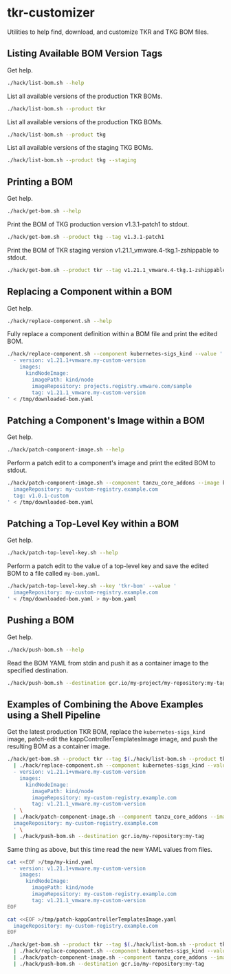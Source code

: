 # tkr-customizer

Utilities to help find, download, and customize TKR and TKG BOM files.

## Listing Available BOM Version Tags

Get help.

```bash
./hack/list-bom.sh --help
```

List all available versions of the production TKR BOMs.

```bash
./hack/list-bom.sh --product tkr
```

List all available versions of the production TKG BOMs.

```bash
./hack/list-bom.sh --product tkg
```

List all available versions of the staging TKG BOMs.

```bash
./hack/list-bom.sh --product tkg --staging
```

## Printing a BOM

Get help.

```bash
./hack/get-bom.sh --help
```

Print the BOM of TKG production version v1.3.1-patch1 to stdout.

```bash
./hack/get-bom.sh --product tkg --tag v1.3.1-patch1
```

Print the BOM of TKR staging version v1.21.1_vmware.4-tkg.1-zshippable to stdout.

```bash
./hack/get-bom.sh --product tkr --tag v1.21.1_vmware.4-tkg.1-zshippable --staging
```

## Replacing a Component within a BOM

Get help.

```bash
./hack/replace-component.sh --help
```

Fully replace a component definition within a BOM file and print the edited BOM.

```bash
./hack/replace-component.sh --component kubernetes-sigs_kind --value '
  - version: v1.21.1+vmware.my-custom-version
    images:
      kindNodeImage:
        imagePath: kind/node
        imageRepository: projects.registry.vmware.com/sample
        tag: v1.21.1_vmware.my-custom-version
' < /tmp/downloaded-bom.yaml
```

## Patching a Component's Image within a BOM

Get help.

```bash
./hack/patch-component-image.sh --help
```

Perform a patch edit to a component's image and print the edited BOM to stdout.

```bash
./hack/patch-component-image.sh --component tanzu_core_addons --image kappControllerTemplatesImage --value '
  imageRepository: my-custom-registry.example.com
  tag: v1.0.1-custom
' < /tmp/downloaded-bom.yaml
```

## Patching a Top-Level Key within a BOM

Get help.

```bash
./hack/patch-top-level-key.sh --help
```

Perform a patch edit to the value of a top-level key and save the edited BOM to a file called `my-bom.yaml`.

```bash
./hack/patch-top-level-key.sh --key 'tkr-bom' --value '
  imageRepository: my-custom-registry.example.com
' < /tmp/downloaded-bom.yaml > my-bom.yaml
```

## Pushing a BOM

Get help.

```bash
./hack/push-bom.sh --help
```

Read the BOM YAML from stdin and push it as a container image to the specified destination.

```bash
./hack/push-bom.sh --destination gcr.io/my-project/my-repository:my-tag < /tmp/my-bom.yaml
```

## Examples of Combining the Above Examples using a Shell Pipeline

Get the latest production TKR BOM,
replace the `kubernetes-sigs_kind` image,
patch-edit the kappControllerTemplatesImage image,
and push the resulting BOM as a container image.

```bash
./hack/get-bom.sh --product tkr --tag $(./hack/list-bom.sh --product tkr | tail -1) \
  | ./hack/replace-component.sh --component kubernetes-sigs_kind --value '
  - version: v1.21.1+vmware.my-custom-version
    images:
      kindNodeImage:
        imagePath: kind/node
        imageRepository: my-custom-registry.example.com
        tag: v1.21.1_vmware.my-custom-version
  ' \
  | ./hack/patch-component-image.sh --component tanzu_core_addons --image kappControllerTemplatesImage --value '
  imageRepository: my-custom-registry.example.com
  ' \
  | ./hack/push-bom.sh --destination gcr.io/my-repository:my-tag
```

Same thing as above, but this time read the new YAML values from files.

```bash
cat <<EOF >/tmp/my-kind.yaml
  - version: v1.21.1+vmware.my-custom-version
    images:
      kindNodeImage:
        imagePath: kind/node
        imageRepository: my-custom-registry.example.com
        tag: v1.21.1_vmware.my-custom-version
EOF

cat <<EOF >/tmp/patch-kappControllerTemplatesImage.yaml
  imageRepository: my-custom-registry.example.com
EOF

./hack/get-bom.sh --product tkr --tag $(./hack/list-bom.sh --product tkr | tail -1) \
  | ./hack/replace-component.sh --component kubernetes-sigs_kind --value-file /tmp/my-kind.yaml \
  | ./hack/patch-component-image.sh --component tanzu_core_addons --image kappControllerTemplatesImage --value-file /tmp/patch-kappControllerTemplatesImage.yaml \
  | ./hack/push-bom.sh --destination gcr.io/my-repository:my-tag
```
